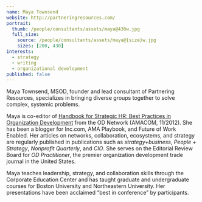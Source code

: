 ```yaml
---
name: Maya Townsend
website: http://partneringresources.com/
portrait:
  thumb: /people/consultants/assets/maya@430w.jpg
  full_size:
    source: /people/consultants/assets/maya@{size}w.jpg
    sizes: [200, 430]
interests:
  - strategy
  - writing
  - organizational development
published: false
---
```


Maya Townsend, MSOD, founder and lead consultant of Partnering Resources, specializes in bringing diverse groups together to solve complex, systemic problems.

Maya is co-editor of [Handbook for Strategic HR: Best Practices in Organization Development](http://amzn.to/TBkVT0) from the OD Network (AMACOM, 11/2012). She has been a blogger for Inc.com, AMA Playbook, and Future of Work Enabled. Her articles on networks, collaboration, ecosystems, and strategy are regularly published in publications such as _strategy+business_, _People + Strategy_, _Nonprofit Quarterly_, and _CIO_. She serves on the Editorial Review Board for _OD Practitioner_, the premier organization development trade journal in the United States.

Maya teaches leadership, strategy, and collaboration skills through the Corporate Education Center and has taught graduate and undergraduate courses for Boston University and Northeastern University. Her presentations have been acclaimed “best in conference” by participants.

